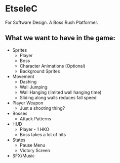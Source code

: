 # EtseleC
For Software Design. A Boss Rush Platformer.
## What we want to have in the game:
* Sprites
  * Player
  * Boss
  * Character Animations (Optional)
  * Background Sprites
* Movement
  * Dashing
  * Wall Jumping
  * Wall Hanging (limited wall hanging time)
  * Sliding along walls reduces fall speed
* Player Weapon
  * Just a shooting thing?
* Bosses
  * Attack Patterns
* HUD
  * Player - 1 HKO
  * Boss takes a lot of hits
* States
  * Pause Menu
  * Victory Screen
* SFX/Music


